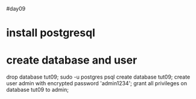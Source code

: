 #day09
# install postgresql 

# create database and user 
drop database tut09;
sudo -u postgres psql
create database tut09;
create user admin with encrypted password 'admin1234';
grant all privileges on database tut09 to admin;

